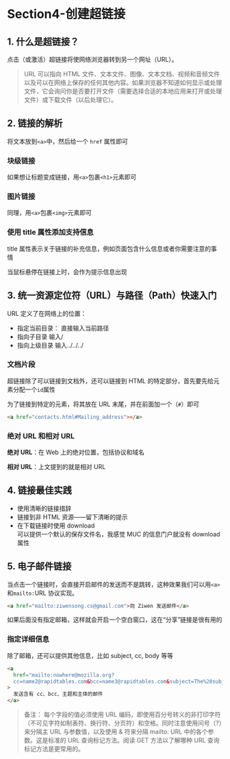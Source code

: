 # Section4-创建超链接

## 1. 什么是超链接？

点击（或激活）超链接将使网络浏览器转到另一个网址（URL）。

> URL 可以指向 HTML 文件、文本文件、图像、文本文档、视频和音频文件以及可以在网络上保存的任何其他内容。如果浏览器不知道如何显示或处理文件，它会询问你是否要打开文件（需要选择合适的本地应用来打开或处理文件）或下载文件（以后处理它）。

## 2. 链接的解析

将文本放到`<a>`中，然后给一个 `href` 属性即可

### 块级链接

如果想让标题变成链接，用`<a>`包裹`<h1>`元素即可

### 图片链接

同理，用`<a>`包裹`<img>`元素即可

### 使用 title 属性添加支持信息

title 属性表示关于链接的补充信息，例如页面包含什么信息或者你需要注意的事情

当鼠标悬停在链接上时，会作为提示信息出现

## 3. 统一资源定位符（URL）与路径（Path）快速入门

URL 定义了在网络上的位置：

- 指定当前目录：
  直接输入当前路径
- 指向子目录
  输入/
- 指向上级目录
  输入../../../

### 文档片段

超链接除了可以链接到文档外，还可以链接到 HTML 的特定部分，首先要先给元素分配一个`id`属性

为了链接到特定的元素，将其放在 URL 末尾，并在前面加一个（`#`）即可

```html
<a href="contacts.html#Mailing_address"></a>
```

### 绝对 URL 和相对 URL

**绝对 URL**：在 Web 上的绝对位置，包括协议和域名

**相对 URL**：上文提到的就是相对 URL

## 4. 链接最佳实践

- 使用清晰的链接措辞
- 链接到非 HTML 资源——留下清晰的提示
- 在下载链接时使用 download  
  可以提供一个默认的保存文件名，我感觉 MUC 的信息门户就没有 download 属性

## 5. 电子邮件链接

当点击一个链接时，会直接开启邮件的发送而不是跳转，这种效果我们可以用`<a>`和`mailto:`URL 协议实现。

```html
<a href="mailto:ziwensong.cs@gmail.com">向 Ziwen 发送邮件</a>
```

如果后面没有指定邮箱，这样就会开启一个空白窗口，这在“分享”链接是很有用的

### 指定详细信息

除了邮箱，还可以提供其他信息，比如 subject, cc, body 等等

```html
<a
  href="mailto:nowhere@mozilla.org?  
  cc=name2@rapidtables.com&bcc=name3@rapidtables.com&subject=The%20subject%20of%20the%20email&body=The%20body%20of%20the%20email"
>
  发送含有 cc、bcc、主题和主体的邮件
</a>
```

> 备注： 每个字段的值必须使用 URL 编码，即使用百分号转义的非打印字符（不可见字符如制表符、换行符、分页符）和空格。同时注意使用问号（?）来分隔主 URL 与参数值，以及使用 & 符来分隔 mailto: URL 中的各个参数。这是标准的 URL 查询标记方法。阅读 GET 方法以了解哪种 URL 查询标记方法是更常用的。
